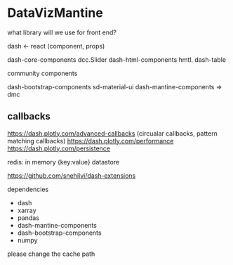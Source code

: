 # DataVizMantine

what library will we use for front end?

dash <- react (component, props)

dash-core-components dcc.Slider
dash-html-components hmtl.
dash-table


community components

dash-bootstrap-components
sd-material-ui
dash-mantine-components => dmc

callbacks
---------
https://dash.plotly.com/advanced-callbacks (circualar callbacks, pattern matching callbacks)
https://dash.plotly.com/performance
https://dash.plotly.com/persistence

redis: in memory {key:value} datastore

https://github.com/snehilvj/dash-extensions

dependencies
* dash
* xarray
* pandas
* dash-mantine-components
* dash-bootstrap-components
* numpy

please change the cache path